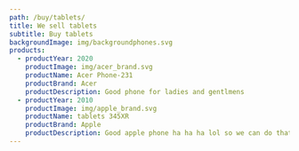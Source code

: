 ```yaml
---
path: /buy/tablets/
title: We sell tablets
subtitle: Buy tablets
backgroundImage: img/backgroundphones.svg
products:
  - productYear: 2020
    productImage: img/acer_brand.svg
    productName: Acer Phone-231
    productBrand: Acer
    productDescription: Good phone for ladies and gentlmens
  - productYear: 2010
    productImage: img/apple_brand.svg
    productName: tablets 345XR
    productBrand: Apple
    productDescription: Good apple phone ha ha ha lol so we can do that
---
```

